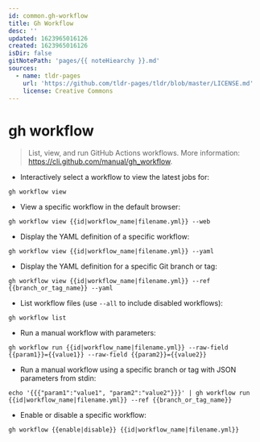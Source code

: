 ```yaml
---
id: common.gh-workflow
title: Gh Workflow
desc: ''
updated: 1623965016126
created: 1623965016126
isDir: false
gitNotePath: 'pages/{{ noteHiearchy }}.md'
sources:
  - name: tldr-pages
    url: 'https://github.com/tldr-pages/tldr/blob/master/LICENSE.md'
    license: Creative Commons
---
```

# gh workflow

> List, view, and run GitHub Actions workflows.
> More information: <https://cli.github.com/manual/gh_workflow>.

- Interactively select a workflow to view the latest jobs for:

`gh workflow view`

- View a specific workflow in the default browser:

`gh workflow view {{id|workflow_name|filename.yml}} --web`

- Display the YAML definition of a specific workflow:

`gh workflow view {{id|workflow_name|filename.yml}} --yaml`

- Display the YAML definition for a specific Git branch or tag:

`gh workflow view {{id|workflow_name|filename.yml}} --ref {{branch_or_tag_name}} --yaml`

- List workflow files (use `--all` to include disabled workflows):

`gh workflow list`

- Run a manual workflow with parameters:

`gh workflow run {{id|workflow_name|filename.yml}} --raw-field {{param1}}={{value1}} --raw-field {{param2}}={{value2}}`

- Run a manual workflow using a specific branch or tag with JSON parameters from stdin:

`echo '{{{"param1":"value1", "param2":"value2"}}}' | gh workflow run {{id|workflow_name|filename.yml}} --ref {{branch_or_tag_name}}`

- Enable or disable a specific workflow:

`gh workflow {{enable|disable}} {{id|workflow_name|filename.yml}}`

